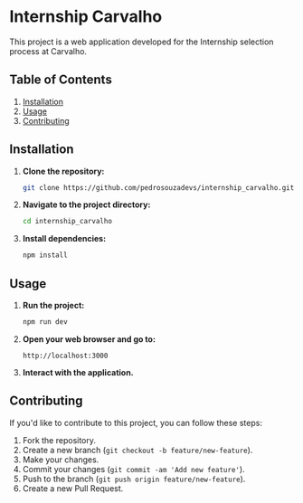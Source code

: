 # Internship Carvalho

This project is a web application developed for the Internship selection process at Carvalho.

## Table of Contents
1. [Installation](#installation)
2. [Usage](#usage)
3. [Contributing](#contributing)

## Installation

1. **Clone the repository:**

    ```sh
    git clone https://github.com/pedrosouzadevs/internship_carvalho.git
    ```

2. **Navigate to the project directory:**

    ```sh
    cd internship_carvalho
    ```

3. **Install dependencies:**

    ```sh
    npm install
    ```

## Usage

1. **Run the project:**

    ```sh
    npm run dev
    ```

2. **Open your web browser and go to:**

    ```
    http://localhost:3000
    ```

3. **Interact with the application.**

## Contributing

If you'd like to contribute to this project, you can follow these steps:

1. Fork the repository.
2. Create a new branch (`git checkout -b feature/new-feature`).
3. Make your changes.
4. Commit your changes (`git commit -am 'Add new feature'`).
5. Push to the branch (`git push origin feature/new-feature`).
6. Create a new Pull Request.
